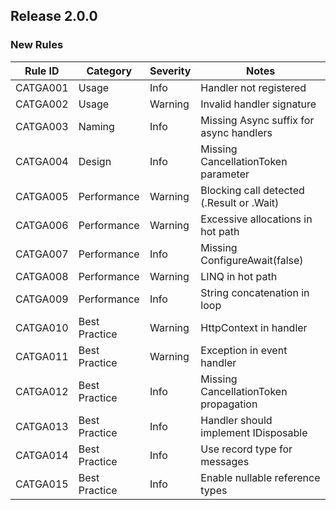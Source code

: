 ## Release 2.0.0

### New Rules

| Rule ID | Category | Severity | Notes |
|---------|----------|----------|-------|
| CATGA001 | Usage | Info | Handler not registered |
| CATGA002 | Usage | Warning | Invalid handler signature |
| CATGA003 | Naming | Info | Missing Async suffix for async handlers |
| CATGA004 | Design | Info | Missing CancellationToken parameter |
| CATGA005 | Performance | Warning | Blocking call detected (.Result or .Wait) |
| CATGA006 | Performance | Warning | Excessive allocations in hot path |
| CATGA007 | Performance | Info | Missing ConfigureAwait(false) |
| CATGA008 | Performance | Warning | LINQ in hot path |
| CATGA009 | Performance | Info | String concatenation in loop |
| CATGA010 | Best Practice | Warning | HttpContext in handler |
| CATGA011 | Best Practice | Warning | Exception in event handler |
| CATGA012 | Best Practice | Info | Missing CancellationToken propagation |
| CATGA013 | Best Practice | Info | Handler should implement IDisposable |
| CATGA014 | Best Practice | Info | Use record type for messages |
| CATGA015 | Best Practice | Info | Enable nullable reference types |

